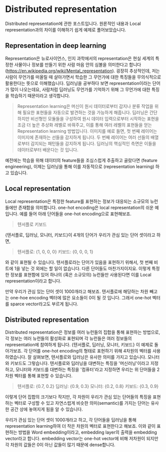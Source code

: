 # Distributed representation
Distributed representation에 관한 포스트입니다. 원론적인 내용과 Local representation과의 차이를 이해하기 쉽게 예제로 풀어보았습니다.

## Representation in deep learning
Representation은 뉴로사이언스, 인지 과학에서의 representation은 현실 세계의 특정한 사물이나 정보를 만들기 위한 사람 마음 안의 심볼을 의미한다고 합니다(https://en.wikipedia.org/wiki/Mental_representation). 굉장히 추상적인데, 저는 사람이 무언가를 떠올릴 때 살아가면서 학습한 그 무언가에 대한 특징들을 무의식적으로 활용한다는 뜻으로 이해했습니다.
딥러닝을 공부하다 보면 representation이라는 단어가 많이 나오는데요, 사람처럼 딥러닝도 무언가를 기억하기 위해 그 무언가에 대한 특징을 학습하기 때문이라고 생각합니다.
> Representation learning은 머신이 원시 데이터로부터 감지나 분류 작업을 위해 필요한 표현들을 자동으로 발견하는 것을 가능하게 해줍니다. 딥러닝은 간단하지만 비선형인 모듈들을 구성하여 원시 데이터 입력으로부터 시작하는 표현을 조금 더 높은 추상화 레벨로 바꿔주고, 이를 통해 여러 레벨의 표현들을 얻는 Representation learning 방법입니다. 이미지를 예로 들면, 첫 번째 레이어는 이미지에 존재하는 선들을 감지하게 됩니다. 두 번째 레이어는 여러 선들의 배열로부터 감지되는 패턴들을 감지하게 됩니다. 딥러닝의 핵심적인 측면은 이들을 데이터로부터 배운다는 것 입니다.

예전에는 학습을 위해 데이터의 feature들을 조심스럽게 추출하고 골랐다면 (feature engineering), 이제는 딥러닝을 통해 이를 자동적으로 (representation learning) 하고 있습니다.
## Local representation
Local representation은 특정한 feature를 표현하는 정보가 대응되는 소규모의 뉴런들에만 존재함을 의미합니다. one-hot encoding은 local representation의 쉬운 예입니다. 예를 들어 아래 단어들을 one-hot encoding으로 표현해보죠.

> 텐서플로
> 키보드

{텐서플로, 딥러닝, 모니터, 키보드}이 4개의 단어가 우리가 관심 있는 단어 셋이라고 하면,

> 텐서플로: {1, 0, 0, 0}
> 키보드: {0, 0, 0, 1}

와 같이 표현될 수 있습니다.
텐서플로라는 단어가 있음을 표현하기 위해서, 첫 번째 비트에 1을 넣는 것 외에는 할 일이 없습니다. 다른 단어들도 마찬가지이지요. 이렇게 특정한 정보를 표현함에 있어 하나의 (혹은 소규모의) 뉴런들만 사용된다면 이를 Local representation이라고 합니다. 

만약 우리가 관심 있는 단어 셋이 1000개라고 해보죠. 텐서플로에 해당하는 차원 빼고는 one-hoe encoding 벡터에 많은 요소들이 0이 될 것 입니다. 그래서 one-hot 벡터를 sparce vector라고도 부르게 됩니다.

## Distributed representation
Distributed representation은 정보를 여러 뉴런들의 집합을 통해 표현하는 방법으로, 각 정보는 여러 뉴런들의 활성화로 표현되며 각 뉴런들은 여러 정보들의 representation에 참여하게 됩니다.
{텐서플로, 딥러닝, 모니터, 키보드} 이 예제로 돌아가보죠. 각 단어를 one-hot encoding의 형태로 표현하기 위해 4차원의 벡터를 사용하였습니다. 잘 살펴보면, 텐서플로와 딥러닝은 유사한 의미를 가지고 있습니다. 모니터와 키보드도 그렇습니다.
텐서플로와 딥러닝을 대변하는 특징을 '머신러닝'이라고 지정하고, 모니터와 키보드를 대변하는 특징을 '컴퓨터'라고 지정하면 우리는 위 단어들을 2차원 벡터를 통해 표현할 수 있습니다.
> 텐서플로: {0.7, 0.2}
> 딥러닝: {0.9, 0.3}
> 모니터: {0.2, 0.8}
> 키보드: {0.3, 0.9}

이렇게 단어 집합의 크기보다 작지만, 각 차원이 우리가 관심 있는 단어들의 특징을 표현하는 벡터로 구성할 수 있고 자연스럽게 비슷한 의미(semantic)를 가지는 단어는 유사한 공간 상에 놓여지게 됨을 알 수 있습니다.

우리가 관심 있는 단어 셋이 1000개라고 하고, 각 단어들을 딥러닝을 통해 representation learning하여 더 작은 차원의 벡터로 표현한다고 해보죠. 이와 같이 표현하는 방법을 Word embedding이라고, embedding layer의 출력을 embedding vector라고 합니다. embedding vector는 one-hot vector에 비해 저차원이 되지만 각 차원의 값들은 0이 아닌 값들이 많기 때문에 dense합니다.
<!--stackedit_data:
eyJoaXN0b3J5IjpbMTg4ODg0NzY1LC0xNTU1NDgzMjI1LC05MD
QyNTgwMzQsMTc0NDU2NjA0MiwxNzM2NzQxMzk3LC03NzY0ODE5
NywxNjU1Njg0NzU5LC0xMjMyOTQ3MDA2LDE1MTY3NzM1MjksNj
U2MTI0NTExLDE0MDY4NTI2ODZdfQ==
-->